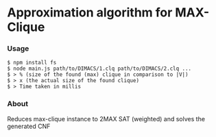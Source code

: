 # Approximation algorithm for MAX-Clique

### Usage
```console
$ npm install fs
$ node main.js path/to/DIMACS/1.clq path/to/DIMACS/2.clq ...
$ > % (size of the found (max) clique in comparison to |V|)
$ > x (the actual size of the found clique)
$ > Time taken in millis 
```

### About
Reduces max-clique instance to 2MAX SAT (weighted) and solves the generated CNF
